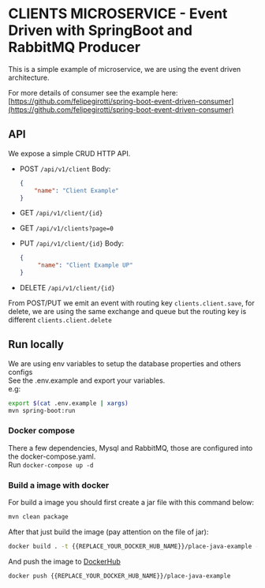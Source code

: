 # CLIENTS MICROSERVICE - Event Driven with SpringBoot and RabbitMQ Producer

This is a simple example of microservice, we are using the event driven architecture. 

For more details of consumer see the example here: [https://github.com/felipegirotti/spring-boot-event-driven-consumer](https://github.com/felipegirotti/spring-boot-event-driven-consumer)

## API
We expose a simple CRUD HTTP API.   
- POST `/api/v1/client` Body:
  ```json
  {   
      "name": "Client Example"      
  }
  ```  
- GET `/api/v1/client/{id}`

- GET `/api/v1/clients?page=0`

- PUT `/api/v1/client/{id}` Body:
    ```json
    {   
         "name": "Client Example UP"
    }
    ```
- DELETE `/api/v1/client/{id}`


From POST/PUT we emit an event with routing key `clients.client.save`, for delete, we are using the same exchange and queue but the routing key is different `clients.client.delete`


## Run locally
We are using env variables to setup the database properties and others configs  
See the .env.example and export your variables.  
e.g:    
```bash
export $(cat .env.example | xargs)
mvn spring-boot:run
```

### Docker compose
There a few dependencies, Mysql and RabbitMQ, those are configured into the docker-compose.yaml.    
Run `docker-compose up -d`

### Build a image with docker
For build a image you should first create a jar file with this command below:   
```bash
mvn clean package
```

After that just build the image (pay attention on the file of jar):    
```bash
docker build . -t {{REPLACE_YOUR_DOCKER_HUB_NAME}}/place-java-example --build-arg JAR_FILE=target/place-0.0.1-SNAPSHOT.jar
```

And push the image to [DockerHub](https://hub.docker.com/)  
```bash
docker push {{REPLACE_YOUR_DOCKER_HUB_NAME}}/place-java-example
```
